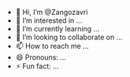- 👋 Hi, I’m @Zangozavri
- 👀 I’m interested in ...
- 🌱 I’m currently learning ...
- 💞️ I’m looking to collaborate on ...
- 📫 How to reach me ...
- 😄 Pronouns: ...
- ⚡ Fun fact: ...

<!---
Zangozavri/Zangozavri is a ✨ special ✨ repository because its `README.md` (this file) appears on your GitHub profile.
You can click the Preview link to take a look at your changes.
--->
